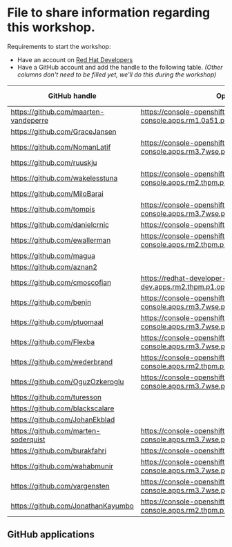 # File to share information regarding this workshop.

Requirements to start the workshop:

* Have an account on [Red Hat Developers](https://developers.redhat.com)
* Have a GitHub account and add the handle to the following table.
  _(Other columns don't need to be filled yet, we'll do this during the workshop)_

| GitHub handle                         | OpenShift cluster basedomain                                                                                 | GitHub App |
|---------------------------------------|--------------------------------------------------------------------------------------------------------------|------------|
| https://github.com/maarten-vandeperre | https://console-openshift-console.apps.rm1.0a51.p1.openshiftapps.com/api/auth/github/handler/frame           | app-0      |
| https://github.com/GraceJansen        |                                                                                                              | app-0      |
| https://github.com/NomanLatif         | https://console-openshift-console.apps.rm3.7wse.p1.openshiftapps.com/api/auth/github/handler/frame           | app-0      |
| https://github.com/ruuskju            |                                                                                                              | app-0      |
| https://github.com/wakelesstuna       | https://console-openshift-console.apps.rm2.thpm.p1.openshiftapps.com/api/auth/github/handler/frame           | app-0      |
| https://github.com/MiloBarai          |                                                                                                              | app-0      |
| https://github.com/tompis             | https://console-openshift-console.apps.rm3.7wse.p1.openshiftapps.com/api/auth/github/handler/frame           | app-0      |
| https://github.com/danielcrnic        | https://console-openshift-console.apps.rm2.thpm.p1.openshiftapps.com/                                        | app-0      |
| https://github.com/ewallerman         | https://console-openshift-console.apps.rm2.thpm.p1.openshiftapps.com/api/auth/github/handler/frame           | app-0      |
| https://github.com/magua              |                                                                                                              | app-1      |
| https://github.com/aznan2             |                                                                                                              | app-1      |
| https://github.com/cmoscofian         | https://redhat-developer-hub-cmoscofian-dev.apps.rm2.thpm.p1.openshiftapps.com/api/auth/github/handler/frame | app-1      |
| https://github.com/benjn              | https://console-openshift-console.apps.rm3.7wse.p1.openshiftapps.com/api/auth/github/handler/frame           | app-1      |
| https://github.com/ptuomaal           | https://console-openshift-console.apps.rm3.7wse.p1.openshiftapps.com/api/auth/github/handler/frame           | app-1      |
| https://github.com/Flexba             | https://console-openshift-console.apps.rm3.7wse.p1.openshiftapps.com/api/auth/github/handler/frame           | app-1      |
| https://github.com/wederbrand         | https://console-openshift-console.apps.rm2.thpm.p1.openshiftapps.com/api/auth/github/handler/frame           | app-1      |
| https://github.com/OguzOzkeroglu      | https://console-openshift-console.apps.rm3.7wse.p1.openshiftapps.com/api/auth/github/handler/frame           | app-1      |
| https://github.com/turesson           |                                                                                                              | app-1      |
| https://github.com/blackscalare       |                                                                                                              | app-1      |
| https://github.com/JohanEkblad        |                                                                                                              | app-1      |
| https://github.com/marten-soderquist  | https://console-openshift-console.apps.rm3.7wse.p1.openshiftapps.com/api/auth/github/handler/frame           | app-1      |
| https://github.com/burakfahri         | https://console-openshift-console.apps.rm3.7wse.p1.openshiftapps.com                                         | app-1      |
| https://github.com/wahabmunir         | https://console-openshift-console.apps.rm3.7wse.p1.openshiftapps.com/api/auth/github/handler/frame           | app-1      |
| https://github.com/vargensten         | https://console-openshift-console.apps.rm3.7wse.p1.openshiftapps.com/api/auth/github/handler/frame           | app-1      |
| https://github.com/JonathanKayumbo    | https://console-openshift-console.apps.rm2.thpm.p1.openshiftapps.com/api/auth/github/handler/frame           | app-1      |

## GitHub applications
